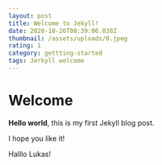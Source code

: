 ```yaml
---
layout: post
title: Welcome to Jekyll!
date: 2020-10-26T08:39:06.038Z
thumbnail: /assets/uploads/0.jpeg
rating: 1
category: gettting-started
tags: Jerkyll welcome
---
```

# Welcome

**Hello world**, this is my first Jekyll blog post.

I hope you like it!

Halllo Lukas!